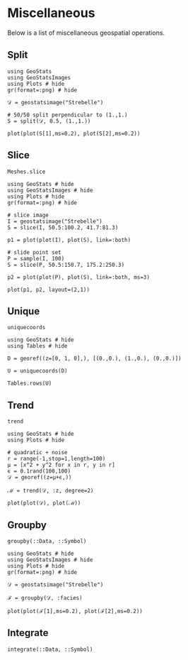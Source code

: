 # Miscellaneous

Below is a list of miscellaneous geospatial operations.

## Split

```@example
using GeoStats
using GeoStatsImages
using Plots # hide
gr(format=:png) # hide

𝒟 = geostatsimage("Strebelle")

# 50/50 split perpendicular to (1.,1.)
S = split(𝒟, 0.5, (1.,1.))

plot(plot(S[1],ms=0.2), plot(S[2],ms=0.2))
```

## Slice

```@docs
Meshes.slice
```

```@example
using GeoStats # hide
using GeoStatsImages # hide
using Plots # hide
gr(format=:png) # hide

# slice image
I = geostatsimage("Strebelle")
S = slice(I, 50.5:100.2, 41.7:81.3)

p1 = plot(plot(I), plot(S), link=:both)

# slide point set
P = sample(I, 100)
S = slice(P, 50.5:150.7, 175.2:250.3)

p2 = plot(plot(P), plot(S), link=:both, ms=3)

plot(p1, p2, layout=(2,1))
```

## Unique

```@docs
uniquecoords
```

```@example
using GeoStats # hide
using Tables # hide

D = georef((z=[0, 1, 0],), [(0.,0.), (1.,0.), (0.,0.)])

U = uniquecoords(D)

Tables.rows(U)
```

## Trend

```@docs
trend
```

```@example
using GeoStats # hide
using Plots # hide

# quadratic + noise
r = range(-1,stop=1,length=100)
μ = [x^2 + y^2 for x in r, y in r]
ϵ = 0.1rand(100,100)
𝒟 = georef((z=μ+ϵ,))

ℳ = trend(𝒟, :z, degree=2)

plot(plot(𝒟), plot(ℳ))
```

## Groupby

```@docs
groupby(::Data, ::Symbol)
```

```@example
using GeoStats # hide
using GeoStatsImages # hide
using Plots # hide
gr(format=:png) # hide

𝒟 = geostatsimage("Strebelle")

ℱ = groupby(𝒟, :facies)

plot(plot(ℱ[1],ms=0.2), plot(ℱ[2],ms=0.2))
```

## Integrate

```@docs
integrate(::Data, ::Symbol)
```